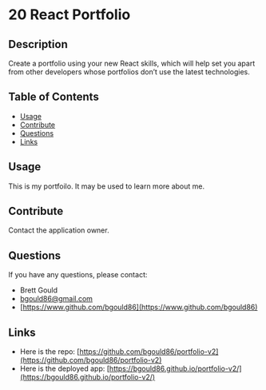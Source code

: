# 20 React Portfolio

## Description

Create a portfolio using your new React skills, which will help set you apart from other developers whose portfolios don’t use the latest technologies.

## Table of Contents

- [Usage](#usage)
- [Contribute](#contribute)
- [Questions](#questions)
- [Links](#links)

## Usage

This is my portfoilo. It may be used to learn more about me.

## Contribute

Contact the application owner.

## Questions

If you have any questions, please contact:

- Brett Gould
- bgould86@gmail.com
- [https://www.github.com/bgould86](https://www.github.com/bgould86)

## Links

- Here is the repo: [https://github.com/bgould86/portfolio-v2](https://github.com/bgould86/portfolio-v2)
- Here is the deployed app: [https://bgould86.github.io/portfolio-v2/](https://bgould86.github.io/portfolio-v2/)
